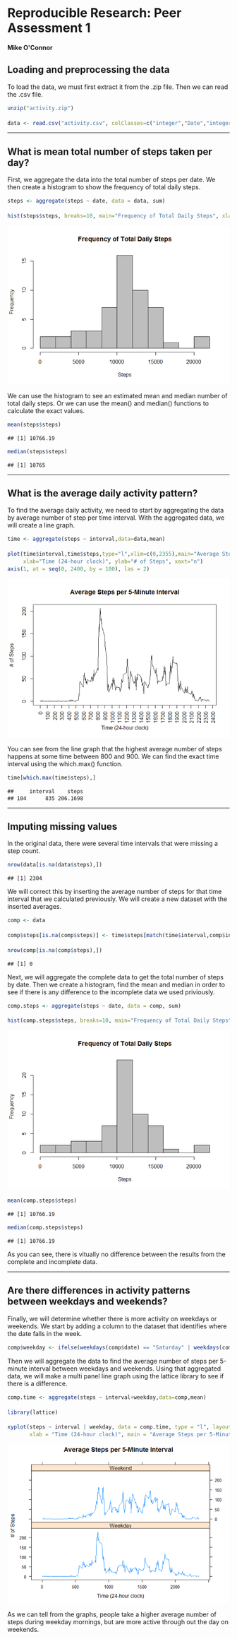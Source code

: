 # Reproducible Research: Peer Assessment 1
**Mike O'Connor**

## Loading and preprocessing the data

To load the data, we must first extract it from the .zip file. Then we can read the .csv file.

```r
unzip("activity.zip")

data <- read.csv("activity.csv", colClasses=c("integer","Date","integer"))
```
***
## What is mean total number of steps taken per day?

First, we aggregate the data into the total number of steps per date. We then create a histogram to show the frequency of total daily steps. 

```r
steps <- aggregate(steps ~ date, data = data, sum)

hist(steps$steps, breaks=10, main="Frequency of Total Daily Steps", xlab="Steps", col="gray")
```

![](PA1_template_files/figure-html/unnamed-chunk-2-1.png) 

We can use the histogram to see an estimated mean and median number of total daily steps. Or we can use the mean() and median() functions to calculate the exact values.

```r
mean(steps$steps)
```

```
## [1] 10766.19
```

```r
median(steps$steps)
```

```
## [1] 10765
```
***
## What is the average daily activity pattern?

To find the average daily activity, we need to start by aggregating the data by average number of step per time interval. With the aggregated data, we will create a line graph.

```r
time <- aggregate(steps ~ interval,data=data,mean)

plot(time$interval,time$steps,type="l",xlim=c(0,2355),main="Average Steps per 5-Minute Interval",
     xlab="Time (24-hour clock)", ylab="# of Steps", xaxt="n")
axis(1, at = seq(0, 2400, by = 100), las = 2)
```

![](PA1_template_files/figure-html/unnamed-chunk-4-1.png) 

You can see from the line graph that the highest average number of steps happens at some time between 800 and 900. We can find the exact time interval using the which.max() function.

```r
time[which.max(time$steps),]
```

```
##     interval    steps
## 104      835 206.1698
```
***
## Imputing missing values

In the original data, there were several time intervals that were missing a step count.

```r
nrow(data[is.na(data$steps),])
```

```
## [1] 2304
```

We will correct this by inserting the average number of steps for that time interval that we calculated previously. We will create a new dataset with the inserted averages.

```r
comp <- data

comp$steps[is.na(comp$steps)] <- time$steps[match(time$interval,comp$interval)]

nrow(comp[is.na(comp$steps),])
```

```
## [1] 0
```

Next, we will aggregate the complete data to get the total number of steps by date. Then we create a histogram, find the mean and median in order to see if there is any difference to the incomplete data we used priviously.

```r
comp.steps <- aggregate(steps ~ date, data = comp, sum)

hist(comp.steps$steps, breaks=10, main="Frequency of Total Daily Steps", xlab="Steps", col="gray")
```

![](PA1_template_files/figure-html/unnamed-chunk-8-1.png) 

```r
mean(comp.steps$steps)
```

```
## [1] 10766.19
```

```r
median(comp.steps$steps)
```

```
## [1] 10766.19
```

As you can see, there is vitually no difference between the results from the complete and incomplete data.  

***

## Are there differences in activity patterns between weekdays and weekends?

Finally, we will determine whether there is more activity on weekdays or weekends. We start by adding a column to the dataset that identifies where the date falls in the week.

```r
comp$weekday <- ifelse(weekdays(comp$date) == "Saturday" | weekdays(comp$date) == "Sunday", "Weekend", "Weekday")
```

Then we will aggregate the data to find the average number of steps per 5-minute interval between weekdays and weekends. Using that aggregated data, we will make a multi panel line graph using the lattice library to see if there is a difference.

```r
comp.time <- aggregate(steps ~ interval+weekday,data=comp,mean)

library(lattice)

xyplot(steps ~ interval | weekday, data = comp.time, type = "l", layout = c(1,2), ylab = "# of Steps",
       xlab = "Time (24-hour clock)", main = "Average Steps per 5-Minute Interval")
```

![](PA1_template_files/figure-html/unnamed-chunk-10-1.png) 

As we can tell from the graphs, people take a higher average number of steps during weekday mornings, but are more active through out the day on weekends.

